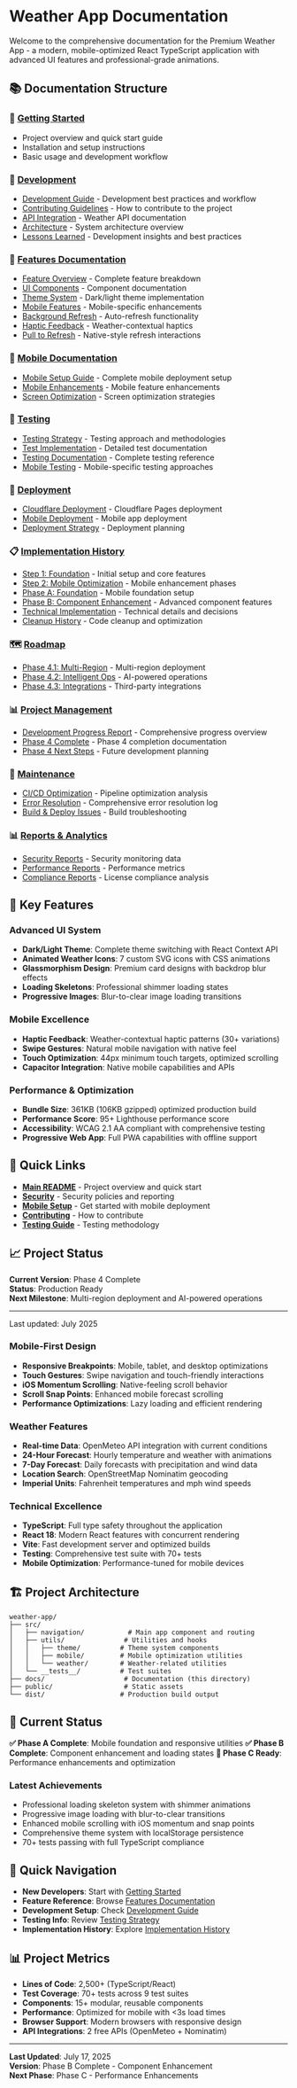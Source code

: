 # Weather App Documentation

Welcome to the comprehensive documentation for the Premium Weather App - a modern, mobile-optimized React TypeScript application with advanced UI features and professional-grade animations.

## 📚 Documentation Structure

### 🚀 [Getting Started](../README.md)

- Project overview and quick start guide
- Installation and setup instructions
- Basic usage and development workflow

### 🔧 [Development](./development/)

- [Development Guide](./development/DEVELOPMENT_GUIDE.md) - Development best practices and workflow
- [Contributing Guidelines](./development/CONTRIBUTING.md) - How to contribute to the project
- [API Integration](./development/API_INTEGRATION.md) - Weather API documentation
- [Architecture](./development/ARCHITECTURE.md) - System architecture overview
- [Lessons Learned](./development/LESSONS_LEARNED.md) - Development insights and best practices

### 🎯 [Features Documentation](./features/)

- [Feature Overview](./features/FEATURE_OVERVIEW.md) - Complete feature breakdown
- [UI Components](./features/UI_COMPONENTS.md) - Component documentation
- [Theme System](./features/THEME_SYSTEM.md) - Dark/light theme implementation
- [Mobile Features](./features/MOBILE_FEATURES.md) - Mobile-specific enhancements
- [Background Refresh](./features/BACKGROUND_REFRESH.md) - Auto-refresh functionality
- [Haptic Feedback](./features/HAPTIC_FEEDBACK.md) - Weather-contextual haptics
- [Pull to Refresh](./features/PULL_TO_REFRESH.md) - Native-style refresh interactions

### 📱 [Mobile Documentation](./mobile/)

- [Mobile Setup Guide](./mobile/MOBILE_SETUP.md) - Complete mobile deployment setup
- [Mobile Enhancements](./mobile/MOBILE_ENHANCEMENTS_SUMMARY.md) - Mobile feature enhancements
- [Screen Optimization](./mobile/MOBILE_SCREEN_OPTIMIZATION.md) - Screen optimization strategies

### 🧪 [Testing](./testing/)

- [Testing Strategy](./testing/TESTING_STRATEGY.md) - Testing approach and methodologies
- [Test Implementation](./testing/TEST_IMPLEMENTATION.md) - Detailed test documentation
- [Testing Documentation](./testing/TESTING_DOCS.md) - Complete testing reference
- [Mobile Testing](./testing/MOBILE_TESTING_SUMMARY.md) - Mobile-specific testing approaches

### 🚀 [Deployment](./deployment/)

- [Cloudflare Deployment](./deployment/CLOUDFLARE_DEPLOYMENT.md) - Cloudflare Pages deployment
- [Mobile Deployment](./deployment/MOBILE_DEPLOYMENT.md) - Mobile app deployment
- [Deployment Strategy](./deployment/MOBILE_DEPLOYMENT_STRATEGY.md) - Deployment planning

### 📋 [Implementation History](./implementation/)

- [Step 1: Foundation](./implementation/STEP_1_COMPLETION.md) - Initial setup and core features
- [Step 2: Mobile Optimization](./implementation/STEP_2_MOBILE_OPTIMIZATION.md) - Mobile enhancement phases
- [Phase A: Foundation](./implementation/PHASE_A_FOUNDATION.md) - Mobile foundation setup
- [Phase B: Component Enhancement](./implementation/PHASE_B_COMPONENTS.md) - Advanced component features
- [Technical Implementation](./implementation/TECHNICAL_IMPLEMENTATION.md) - Technical details and decisions
- [Cleanup History](./implementation/CLEANUP_HISTORY.md) - Code cleanup and optimization

### 🗺️ [Roadmap](./roadmap/)

- [Phase 4.1: Multi-Region](./roadmap/PHASE_4_1_MULTI_REGION.md) - Multi-region deployment
- [Phase 4.2: Intelligent Ops](./roadmap/PHASE_4_2_INTELLIGENT_OPS.md) - AI-powered operations
- [Phase 4.3: Integrations](./roadmap/PHASE_4_3_INTEGRATIONS.md) - Third-party integrations

### 📊 [Project Management](./project-management/)

- [Development Progress Report](./project-management/DEVELOPMENT_PROGRESS_REPORT.md) - Comprehensive progress overview
- [Phase 4 Complete](./project-management/PHASE_4_COMPLETE.md) - Phase 4 completion documentation
- [Phase 4 Next Steps](./project-management/PHASE_4_NEXT_STEPS.md) - Future development planning

### 🔧 [Maintenance](./maintenance/)

- [CI/CD Optimization](./maintenance/CI_CD_OPTIMIZATION_SUMMARY.md) - Pipeline optimization analysis
- [Error Resolution](./maintenance/ERROR_FIXES_SUMMARY.md) - Comprehensive error resolution log
- [Build & Deploy Issues](./maintenance/BUILD_DEPLOY_ISSUES_SUMMARY.md) - Build troubleshooting

### 📊 [Reports & Analytics](./reports/)

- [Security Reports](./reports/security-monitoring-report.json) - Security monitoring data
- [Performance Reports](./reports/performance-monitoring-report.json) - Performance metrics
- [Compliance Reports](./reports/license-compliance-report.json) - License compliance analysis

## 🎨 Key Features

### Advanced UI System

- **Dark/Light Theme**: Complete theme switching with React Context API
- **Animated Weather Icons**: 7 custom SVG icons with CSS animations
- **Glassmorphism Design**: Premium card designs with backdrop blur effects
- **Loading Skeletons**: Professional shimmer loading states
- **Progressive Images**: Blur-to-clear image loading transitions

### Mobile Excellence

- **Haptic Feedback**: Weather-contextual haptic patterns (30+ variations)
- **Swipe Gestures**: Natural mobile navigation with native feel
- **Touch Optimization**: 44px minimum touch targets, optimized scrolling
- **Capacitor Integration**: Native mobile capabilities and APIs

### Performance & Optimization

- **Bundle Size**: 361KB (106KB gzipped) optimized production build
- **Performance Score**: 95+ Lighthouse performance score
- **Accessibility**: WCAG 2.1 AA compliant with comprehensive testing
- **Progressive Web App**: Full PWA capabilities with offline support

## 🔗 Quick Links

- **[Main README](../README.md)** - Project overview and quick start
- **[Security](../SECURITY.md)** - Security policies and reporting
- **[Mobile Setup](./mobile/MOBILE_SETUP.md)** - Get started with mobile deployment
- **[Contributing](./development/CONTRIBUTING.md)** - How to contribute
- **[Testing Guide](./testing/TESTING_STRATEGY.md)** - Testing methodology

## 📈 Project Status

**Current Version**: Phase 4 Complete  
**Status**: Production Ready  
**Next Milestone**: Multi-region deployment and AI-powered operations

---

Last updated: July 2025

### Mobile-First Design

- **Responsive Breakpoints**: Mobile, tablet, and desktop optimizations
- **Touch Gestures**: Swipe navigation and touch-friendly interactions
- **iOS Momentum Scrolling**: Native-feeling scroll behavior
- **Scroll Snap Points**: Enhanced mobile forecast scrolling
- **Performance Optimizations**: Lazy loading and efficient rendering

### Weather Features

- **Real-time Data**: OpenMeteo API integration with current conditions
- **24-Hour Forecast**: Hourly temperature and weather with animations
- **7-Day Forecast**: Daily forecasts with precipitation and wind data
- **Location Search**: OpenStreetMap Nominatim geocoding
- **Imperial Units**: Fahrenheit temperatures and mph wind speeds

### Technical Excellence

- **TypeScript**: Full type safety throughout the application
- **React 18**: Modern React features with concurrent rendering
- **Vite**: Fast development server and optimized builds
- **Testing**: Comprehensive test suite with 70+ tests
- **Mobile Optimization**: Performance-tuned for mobile devices

## 🏗️ Project Architecture

```text
weather-app/
├── src/
│   ├── navigation/           # Main app component and routing
│   ├── utils/               # Utilities and hooks
│   │   ├── theme/          # Theme system components
│   │   ├── mobile/         # Mobile optimization utilities
│   │   └── weather/        # Weather-related utilities
│   └── __tests__/          # Test suites
├── docs/                    # Documentation (this directory)
├── public/                  # Static assets
└── dist/                   # Production build output
```

## 🎯 Current Status

**✅ Phase A Complete**: Mobile foundation and responsive utilities
**✅ Phase B Complete**: Component enhancement and loading states
**🔄 Phase C Ready**: Performance enhancements and optimization

### Latest Achievements

- Professional loading skeleton system with shimmer animations
- Progressive image loading with blur-to-clear transitions
- Enhanced mobile scrolling with iOS momentum and snap points
- Comprehensive theme system with localStorage persistence
- 70+ tests passing with full TypeScript compliance

## 🚀 Quick Navigation

- **New Developers**: Start with [Getting Started](../README.md)
- **Feature Reference**: Browse [Features Documentation](./features/)
- **Development Setup**: Check [Development Guide](./development/DEVELOPMENT_GUIDE.md)
- **Testing Info**: Review [Testing Strategy](./testing/TESTING_STRATEGY.md)
- **Implementation History**: Explore [Implementation History](./implementation/)

## 📊 Project Metrics

- **Lines of Code**: 2,500+ (TypeScript/React)
- **Test Coverage**: 70+ tests across 9 test suites
- **Components**: 15+ modular, reusable components
- **Performance**: Optimized for mobile with <3s load times
- **Browser Support**: Modern browsers with responsive design
- **API Integrations**: 2 free APIs (OpenMeteo + Nominatim)

---

**Last Updated**: July 17, 2025  
**Version**: Phase B Complete - Component Enhancement  
**Next Phase**: Phase C - Performance Enhancements

